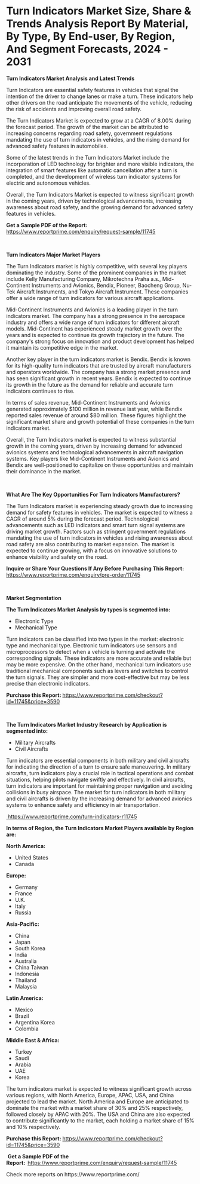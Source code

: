 <p><h1>Turn Indicators Market Size, Share & Trends Analysis Report By Material, By Type, By End-user, By Region, And Segment Forecasts, 2024 - 2031</h1></p><p><strong>Turn Indicators Market Analysis and Latest Trends</strong></p>
<p><p>Turn Indicators are essential safety features in vehicles that signal the intention of the driver to change lanes or make a turn. These indicators help other drivers on the road anticipate the movements of the vehicle, reducing the risk of accidents and improving overall road safety.</p><p>The Turn Indicators Market is expected to grow at a CAGR of 8.00% during the forecast period. The growth of the market can be attributed to increasing concerns regarding road safety, government regulations mandating the use of turn indicators in vehicles, and the rising demand for advanced safety features in automobiles.</p><p>Some of the latest trends in the Turn Indicators Market include the incorporation of LED technology for brighter and more visible indicators, the integration of smart features like automatic cancellation after a turn is completed, and the development of wireless turn indicator systems for electric and autonomous vehicles.</p><p>Overall, the Turn Indicators Market is expected to witness significant growth in the coming years, driven by technological advancements, increasing awareness about road safety, and the growing demand for advanced safety features in vehicles.</p></p>
<p><strong>Get a Sample PDF of the Report:&nbsp;</strong> <a href="https://www.reportprime.com/enquiry/request-sample/11745">https://www.reportprime.com/enquiry/request-sample/11745</a></p>
<p>&nbsp;</p>
<p><strong>Turn Indicators Major Market Players</strong></p>
<p><p>The Turn Indicators market is highly competitive, with several key players dominating the industry. Some of the prominent companies in the market include Kelly Manufacturing Company, Mikrotechna Praha a.s., Mid-Continent Instruments and Avionics, Bendix, Pioneer, Baocheng Group, Nu-Tek Aircraft Instruments, and Tokyo Aircraft Instrument. These companies offer a wide range of turn indicators for various aircraft applications.</p><p>Mid-Continent Instruments and Avionics is a leading player in the turn indicators market. The company has a strong presence in the aerospace industry and offers a wide range of turn indicators for different aircraft models. Mid-Continent has experienced steady market growth over the years and is expected to continue its growth trajectory in the future. The company's strong focus on innovation and product development has helped it maintain its competitive edge in the market.</p><p>Another key player in the turn indicators market is Bendix. Bendix is known for its high-quality turn indicators that are trusted by aircraft manufacturers and operators worldwide. The company has a strong market presence and has seen significant growth in recent years. Bendix is expected to continue its growth in the future as the demand for reliable and accurate turn indicators continues to rise.</p><p>In terms of sales revenue, Mid-Continent Instruments and Avionics generated approximately $100 million in revenue last year, while Bendix reported sales revenue of around $80 million. These figures highlight the significant market share and growth potential of these companies in the turn indicators market.</p><p>Overall, the Turn Indicators market is expected to witness substantial growth in the coming years, driven by increasing demand for advanced avionics systems and technological advancements in aircraft navigation systems. Key players like Mid-Continent Instruments and Avionics and Bendix are well-positioned to capitalize on these opportunities and maintain their dominance in the market.</p></p>
<p>&nbsp;</p>
<p><strong>What Are The Key Opportunities For Turn Indicators Manufacturers?</strong></p>
<p><p>The Turn Indicators market is experiencing steady growth due to increasing demand for safety features in vehicles. The market is expected to witness a CAGR of around 5% during the forecast period. Technological advancements such as LED indicators and smart turn signal systems are driving market growth. Factors such as stringent government regulations mandating the use of turn indicators in vehicles and rising awareness about road safety are also contributing to market expansion. The market is expected to continue growing, with a focus on innovative solutions to enhance visibility and safety on the road.</p></p>
<p><strong>Inquire or Share Your Questions If Any Before Purchasing This Report:</strong> <a href="https://www.reportprime.com/enquiry/pre-order/11745">https://www.reportprime.com/enquiry/pre-order/11745</a></p>
<p>&nbsp;</p>
<p><strong>Market Segmentation</strong></p>
<p><strong>The Turn Indicators Market Analysis by types is segmented into:</strong></p>
<p><ul><li>Electronic Type</li><li>Mechanical Type</li></ul></p>
<p><p>Turn indicators can be classified into two types in the market: electronic type and mechanical type. Electronic turn indicators use sensors and microprocessors to detect when a vehicle is turning and activate the corresponding signals. These indicators are more accurate and reliable but may be more expensive. On the other hand, mechanical turn indicators use traditional mechanical components such as levers and switches to control the turn signals. They are simpler and more cost-effective but may be less precise than electronic indicators.</p></p>
<p><strong>Purchase this Report:&nbsp;</strong><a href="https://www.reportprime.com/checkout?id=11745&price=3590">https://www.reportprime.com/checkout?id=11745&price=3590</a></p>
<p>&nbsp;</p>
<p><strong>The Turn Indicators Market Industry Research by Application is segmented into:</strong></p>
<p><ul><li>Military Aircrafts</li><li>Civil Aircrafts</li></ul></p>
<p><p>Turn indicators are essential components in both military and civil aircrafts for indicating the direction of a turn to ensure safe maneuvering. In military aircrafts, turn indicators play a crucial role in tactical operations and combat situations, helping pilots navigate swiftly and effectively. In civil aircrafts, turn indicators are important for maintaining proper navigation and avoiding collisions in busy airspace. The market for turn indicators in both military and civil aircrafts is driven by the increasing demand for advanced avionics systems to enhance safety and efficiency in air transportation.</p></p>
<p><a href="https://www.reportprime.com/turn-indicators-r11745">&nbsp;https://www.reportprime.com/turn-indicators-r11745</a></p>
<p><strong>In terms of Region, the Turn Indicators Market Players available by Region are:</strong></p>
<p>
    <p> <strong> North America: </strong>
        <ul>
            <li>United States</li>
            <li>Canada</li>
        </ul>
        </p> 
    <p> <strong> Europe: </strong>
        <ul>
            <li>Germany</li>
            <li>France</li>
            <li>U.K.</li>
            <li>Italy</li>
            <li>Russia</li>
        </ul>
        </p> 
    <p> <strong> Asia-Pacific: </strong>
        <ul>
            <li>China</li>
            <li>Japan</li>
            <li>South Korea</li>
            <li>India</li>
            <li>Australia</li>
            <li>China Taiwan</li>
            <li>Indonesia</li>
            <li>Thailand</li>
            <li>Malaysia</li>
        </ul>
        </p> 
    <p> <strong> Latin America: </strong>
        <ul>
            <li>Mexico</li>
            <li>Brazil</li>
            <li>Argentina Korea</li>
            <li>Colombia</li>
        </ul>
        </p> 
    <p> <strong> Middle East & Africa: </strong>
        <ul>
            <li>Turkey</li>
            <li>Saudi</li>
            <li>Arabia</li>
            <li>UAE</li>
            <li>Korea</li>
        </ul>
    </p>
    </p>
<p><p>The turn indicators market is expected to witness significant growth across various regions, with North America, Europe, APAC, USA, and China projected to lead the market. North America and Europe are anticipated to dominate the market with a market share of 30% and 25% respectively, followed closely by APAC with 20%. The USA and China are also expected to contribute significantly to the market, each holding a market share of 15% and 10% respectively.</p></p>
<p><strong>Purchase this Report: </strong><a href="https://www.reportprime.com/checkout?id=11745&price=3590">https://www.reportprime.com/checkout?id=11745&price=3590</a></p>
<p>&nbsp;<strong>Get a Sample PDF of the Report:&nbsp;&nbsp;</strong><a href="https://www.reportprime.com/enquiry/request-sample/11745">https://www.reportprime.com/enquiry/request-sample/11745</a></p>
<p><strong></strong></p>
<p>Check more reports on https://www.reportprime.com/</p>
